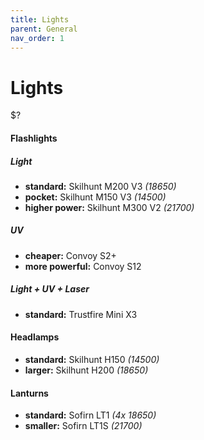 ```yaml
---
title: Lights
parent: General
nav_order: 1
---
```

# Lights

$?

#### Flashlights

##### Light

- **standard:** Skilhunt M200 V3 *(18650)*
- **pocket:** Skilhunt M150 V3 *(14500)*
- **higher power:** Skilhunt M300 V2 *(21700)*

##### UV

- **cheaper:** Convoy S2+
- **more powerful:** Convoy S12

##### Light + UV + Laser

- **standard:** Trustfire Mini X3

#### Headlamps

- **standard:** Skilhunt H150 *(14500)*
- **larger:** Skilhunt H200 *(18650)*

#### Lanturns

- **standard:** Sofirn LT1 *(4x 18650)*
- **smaller:** Sofirn LT1S *(21700)*

